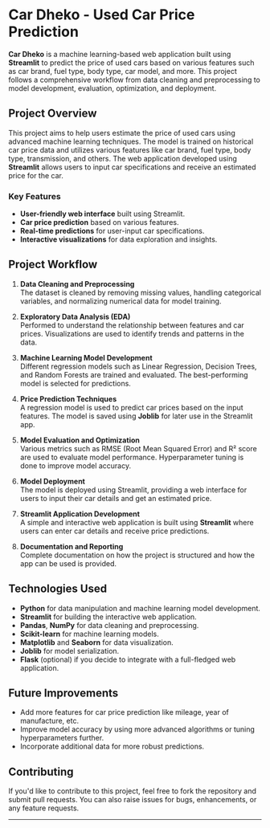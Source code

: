 # **Car Dheko - Used Car Price Prediction**

**Car Dheko** is a machine learning-based web application built using **Streamlit** to predict the price of used cars based on various features such as car brand, fuel type, body type, car model, and more. This project follows a comprehensive workflow from data cleaning and preprocessing to model development, evaluation, optimization, and deployment.

## **Project Overview**

This project aims to help users estimate the price of used cars using advanced machine learning techniques. The model is trained on historical car price data and utilizes various features like car brand, fuel type, body type, transmission, and others. The web application developed using **Streamlit** allows users to input car specifications and receive an estimated price for the car.

### **Key Features**
- **User-friendly web interface** built using Streamlit.
- **Car price prediction** based on various features.
- **Real-time predictions** for user-input car specifications.
- **Interactive visualizations** for data exploration and insights.

## **Project Workflow**

1. **Data Cleaning and Preprocessing**  
   The dataset is cleaned by removing missing values, handling categorical variables, and normalizing numerical data for model training.

2. **Exploratory Data Analysis (EDA)**  
   Performed to understand the relationship between features and car prices. Visualizations are used to identify trends and patterns in the data.

3. **Machine Learning Model Development**  
   Different regression models such as Linear Regression, Decision Trees, and Random Forests are trained and evaluated. The best-performing model is selected for predictions.

4. **Price Prediction Techniques**  
   A regression model is used to predict car prices based on the input features. The model is saved using **Joblib** for later use in the Streamlit app.

5. **Model Evaluation and Optimization**  
   Various metrics such as RMSE (Root Mean Squared Error) and R² score are used to evaluate model performance. Hyperparameter tuning is done to improve model accuracy.

6. **Model Deployment**  
   The model is deployed using Streamlit, providing a web interface for users to input their car details and get an estimated price.

7. **Streamlit Application Development**  
   A simple and interactive web application is built using **Streamlit** where users can enter car details and receive price predictions.

8. **Documentation and Reporting**  
   Complete documentation on how the project is structured and how the app can be used is provided.

## **Technologies Used**

- **Python** for data manipulation and machine learning model development.
- **Streamlit** for building the interactive web application.
- **Pandas**, **NumPy** for data cleaning and preprocessing.
- **Scikit-learn** for machine learning models.
- **Matplotlib** and **Seaborn** for data visualization.
- **Joblib** for model serialization.
- **Flask** (optional) if you decide to integrate with a full-fledged web application.


## **Future Improvements**
- Add more features for car price prediction like mileage, year of manufacture, etc.
- Improve model accuracy by using more advanced algorithms or tuning hyperparameters further.
- Incorporate additional data for more robust predictions.

## **Contributing**

If you'd like to contribute to this project, feel free to fork the repository and submit pull requests. You can also raise issues for bugs, enhancements, or any feature requests.


---
